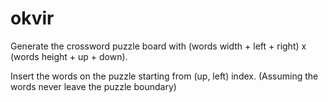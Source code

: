 # okvir

Generate the crossword puzzle board with (words width + left + right) x (words height + up + down).

Insert the words on the puzzle starting from (up, left) index. (Assuming the words never leave the puzzle boundary)
